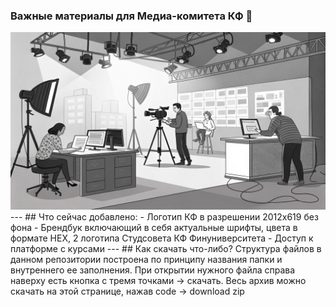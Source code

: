 ### Важные материалы для Медиа-комитета КФ 👋
<img src="медиа.png">
---
## Что сейчас добавлено:
- Логотип КФ в разрешении 2012x619 без фона
- Брендбук включающий в себя актуальные шрифты, цвета в формате HEX, 2 логотипа Студсовета КФ Финуниверситета
- Доступ к платформе с курсами  
---
## Как скачать что-либо?
Структура файлов в данном репозитории построена по принципу названия папки и внутреннего ее заполнения. При открытии нужного файла справа наверху есть кнопка с тремя точками -> скачать. Весь архив можно скачать на этой странице, нажав code -> download zip
